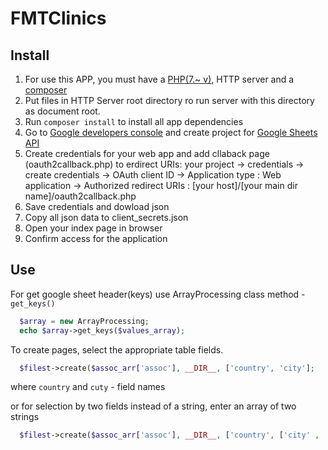 # FMTClinics

## Install 

  1) For use this APP, you must have a [PHP(7.~ v)](http://php.net/downloads.php), HTTP server and a [composer](https://getcomposer.org/)
  2) Put files in HTTP Server root directory ro run server with this directory as document root.
  3) Run `composer install` to install all app dependencies
  4) Go to [Google developers console](https://console.developers.google.com/) and create project for [Google Sheets API](https://developers.google.com/sheets/api/)
  5) Create credentials for your web app and add cllaback page (oauth2callback.php) to erdirect URIs:
    your project -> credentials -> create credentials ->  OAuth client ID -> Application type : Web application ->
    Authorized redirect URIs : [your host]/[your main dir name]/oauth2callback.php
  6) Save credentials and dowload json
  7) Copy all json data to client_secrets.json
  8) Open your index page in browser
  9) Confirm access for the application 
  
## Use

  For get google sheet header(keys) use ArrayProcessing class method - `get_keys()`

  ```php
    $array = new ArrayProcessing;
    echo $array->get_keys($values_array);

  ```

  To create pages, select the appropriate table fields.

  ```php 
    $filest->create($assoc_arr['assoc'], __DIR__, ['country', 'city'];    
  ```
  where `country` and `cuty` - field names

  or for selection by two fields instead of a string, enter an array of two strings

  ```php 
    $filest->create($assoc_arr['assoc'], __DIR__, ['country', ['city' , 'country']];    
  ```

